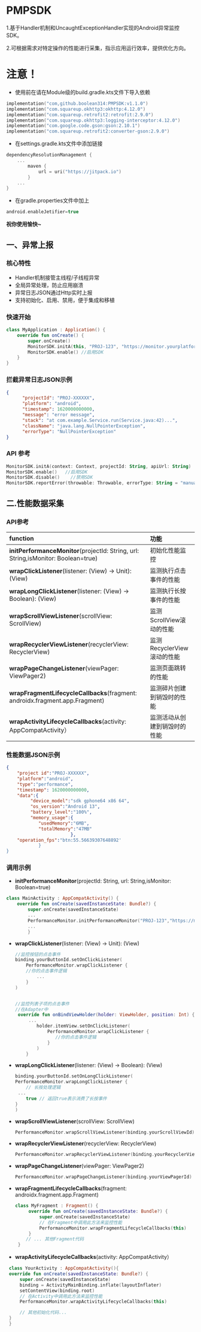 # PMPSDK

1.基于Handler机制和UncaughtExceptionHandler实现的Android异常监控SDK。

2.可根据需求对特定操作的性能进行采集，指示应用运行效率，提供优化方向。

# 注意！

* 使用前在请在Module级的build.gradle.kts文件下导入依赖

```kotlin
implementation("com,github.boolean314:PMPSDK:v1.1.0")
implementation("com.squareup.okhttp3:okhttp:4.12.0")
implementation("com.squareup.retrofit2:retrofit:2.9.0")
implementation("com.squareup.okhttp3:logging-interceptor:4.12.0")
implementation("com.google.code.gson:gson:2.10.1")
implementation("com.squareup.retrofit2:converter-gson:2.9.0")
```

* 在settings.gradle.kts文件中添加链接

```kotlin
dependencyResolutionManagement {
    ...
        maven {
            url = uri("https://jitpack.io")
        }
    ...
}
```

* 在gradle.properties文件中加上

```kotlin
android.enableJetifier=true
```

**祝你使用愉快~**

## 一、异常上报

### 核心特性

- Handler机制接管主线程/子线程异常
- 全局异常处理，防止应用崩溃
- 异常日志JSON通过Http实时上报
- 支持初始化、启用、禁用，便于集成和移植

### 快速开始

```kotlin
class MyApplication : Application() {
    override fun onCreate() {
        super.onCreate()
        MonitorSDK.initA(this, "PROJ-123", "https://monitor.yourplatform.com/api")	//注意不要输入多的空格哦
        MonitorSDK.enable() //启用SDK
    }
}
```

### 拦截异常日志JSON示例

```json
{
      "projectId": "PROJ-XXXXXX",
      "platform": "android",
      "timestamp": 1620000000000,
      "message": "error message",
      "stack": "at com.example.Service.run(Service.java:42)...",
      "className": "java.lang.NullPointerException",
      "errorType": "NullPointerException"
}
```

### API 参考

```kotlin
MonitorSDK.initA(context: Context, projectId: String, apiUrl: String)    //初始化SDK
MonitorSDK.enable()   //启用SDK
MonitorSDK.disable()    //禁用SDK
MonitorSDK.reportError(throwable: Throwable, errorType: String = "manual_report")   //手动上报异常
```



## 二.性能数据采集

### API参考

| function                                                     | 功能                         |
| :----------------------------------------------------------- | :--------------------------- |
| **initPerformanceMonitor**(projectId: String, url: String,isMonitor: Boolean=true) | 初始化性能监控               |
| **wrapClickListener**(listener: (View) -> Unit): (View)      | 监测执行点击事件的性能       |
| **wrapLongClickListener**(listener: (View) -> Boolean): (View) | 监测执行长按事件的性能       |
| **wrapScrollViewListener**(scrollView: ScrollView)           | 监测ScrollView滚动的性能     |
| **wrapRecyclerViewListener**(recyclerView: RecyclerView)     | 监测RecyclerView滚动的性能   |
| **wrapPageChangeListener**(viewPager: ViewPager2)            | 监测页面跳转的性能           |
| **wrapFragmentLifecycleCallbacks**(fragment: androidx.fragment.app.Fragment) | 监测碎片创建到销毁时的性能   |
| **wrapActivityLifecycleCallbacks**(activity: AppCompatActivity） | 监测活动从创建到销毁时的性能 |

### 性能数据JSON示例

```json
{
	"project id":"PROJ-XXXXXX",
	"platform":"android",
	"type":"performance",
	"timestamp": 1620000000000,
    "data":{
   		 "device_model":"sdk gphone64 x86 64",
   		 "os_version":"Android 13",
   		 "battery_level":"100%",
   		 "memory_usage":{
    		"usedMemory":"6MB",
    		"totalMemory":"47MB"
						},
    "operation_fps":"btn:55.56639307648892'
			}
}
```

### 调用示例

* **initPerformanceMonitor**(projectId: String, url: String,isMonitor: Boolean=true)

```kotlin
class MainActivity : AppCompatActivity() {
    override fun onCreate(savedInstanceState: Bundle?) {
        super.onCreate(savedInstanceState)
        ...
        PerformanceMonitor.initPerformanceMonitor("PROJ-123","https://monitor.yourplatform.com/api")//如果要关闭监控功能，再传入第三个参数为false
        ...
        }
```



* **wrapClickListener**(listener: (View) -> Unit): (View)

  ```kotlin
  //监控按钮的点击事件
  binding.yourButtonId.setOnClickListener(
      PerformanceMonitor.wrapClickListener { 
      //你的点击事件逻辑
          ...
      }
  )
  
  
  //监控列表子项的点击事件
  //在Adapter中
   override fun onBindViewHolder(holder: ViewHolder, position: Int) {
       ...
          holder.itemView.setOnClickListener(
              PerformanceMonitor.wrapClickListener {
                 //你的点击事件逻辑
              }
          )
      }	
  ```



* **wrapLongClickListener**(listener: (View) -> Boolean): (View)

  ```kotlin
  binding.yourButtonId.setOnLongClickListener(
  PerformanceMonitor.wrapLongClickListener { 
      // 长按处理逻辑
   ...
      true // 返回true表示消费了长按事件
  }
  )
  ```



* **wrapScrollViewListener**(scrollView: ScrollView)

  ```kotlin
  PerformanceMonitor.wrapScrollViewListener(binding.yourScrollViewId)
  ```



* **wrapRecyclerViewListener**(recyclerView: RecyclerView)

  ```kotlin
  PerformanceMonitor.wrapRecyclerViewListener(binding.yourRecyclerViewId)
  ```



* **wrapPageChangeListener**(viewPager: ViewPager2)

  ```kotlin
  PerformanceMonitor.wrapPageChangeListener(binding.yourViewPagerId)
  ```



* **wrapFragmentLifecycleCallbacks**(fragment: androidx.fragment.app.Fragment)

  ```kotlin
  class MyFragment : Fragment() {
       override fun onCreate(savedInstanceState: Bundle?) {
           super.onCreate(savedInstanceState)
           // 在Fragment中调用此方法来监控性能
           PerformanceMonitor.wrapFragmentLifecycleCallbacks(this)
       }
      // ... 其他Fragment代码
   }
  ```



* **wrapActivityLifecycleCallbacks**(activity: AppCompatActivity）

```kotlin
 class YourActivity : AppCompatActivity(){
 override fun onCreate(savedInstanceState: Bundle?) {
     super.onCreate(savedInstanceState)
     binding = ActivityMainBinding.inflate(layoutInflater)
     setContentView(binding.root)
     // 在Activity中调用此方法来监控性能
     PerformanceMonitor.wrapActivityLifecycleCallbacks(this)

     // 其他初始化代码...
 }
 }
```
